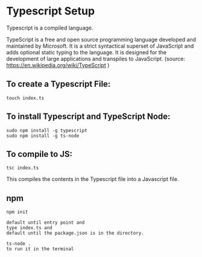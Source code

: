 # Typescript Setup
Typescript is a compiled language. 

TypeScript is a free and open source programming language developed and maintained by Microsoft. It is a strict syntactical superset of JavaScript and adds optional static typing to the language. It is designed for the development of large applications and transpiles to JavaScript. (source: https://en.wikipedia.org/wiki/TypeScript )

## To create a Typescript File: 
```
touch index.ts
```

## To install Typescript and TypeScript Node: 
```
sudo npm install -g typescript 
sudo npm install -g ts-node
```

## To compile to JS:
```
tsc index.ts 
```
This compiles the contents in the Typescript file into a Javascript file. 

## npm 
```
npm init 

default until entry point and
type index.ts and 
default until the package.json is in the directory.

ts-node . 
to run it in the terminal
```
